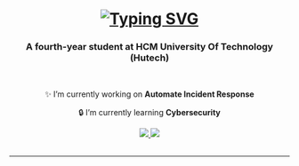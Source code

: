 <h1 align="center">
  <a href="https://git.io/typing-svg">
    <img src="https://readme-typing-svg.herokuapp.com?font=Fira+Code&weight=100&pause=1000&color=9E7CD7&center=true&vCenter=true&random=false&width=500&height=60&lines=Hi+I'm+Nguyen+Ngoc+Minh+Tan" alt="Typing SVG" /></a>
</h1>
  
<h3 align="center">A fourth-year student at HCM University Of Technology (Hutech)</h3>

<br/>

<div align="center">
 
✨ I’m currently working on **Automate Incident Response**
 
🔒 I’m currently learning **Cybersecurity**

 </div>
 
<div align="center"> 
  <a href="mailto:nnminhtancs@gmail.com">
    <img src="https://img.shields.io/badge/Gmail-333333?style=for-the-badge&logo=gmail&logoColor=red" />
  </a>
  <a href="https://www.linkedin.com/in/nnminhtan050703" target="_blank">
    <img src="https://img.shields.io/badge/LinkedIn-0077B5?style=for-the-badge&logo=linkedin&logoColor=white" target="_blank" />
  </a>
</div>

<!--
<h2 align="center">⚒️ Languages-Frameworks-Tools ⚒️</h2>
<br/>
<div align="center">
    <img src="https://skillicons.dev/icons?i=docker,kubernetes,aws,azure,vscode,github,githubactions,git" />
    <img src="https://skillicons.dev/icons?i=linux,python,javascript,c,cpp,html,css,bash" /><br>
</div>
-->
<br/>
<hr/>
